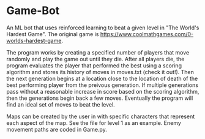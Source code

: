 # Game-Bot
An ML bot that uses reinforced learning to beat a given level in "The World's Hardest Game". The original game is https://www.coolmathgames.com/0-worlds-hardest-game.

The program works by creating a specified number of players that move randomly and play the game out until they die. After all players die, the program evaluates the player that performed the best using a scoring algorithm and stores its history of moves in moves.txt (check it out!). Then the next generation begins at a location close to the location of death of the best performing player from the preivous generation. If multiple generations pass without a reasonable increase in score based on the scoring algorithm, then the generations begin back a few moves. Eventually the program will find an ideal set of moves to beat the level.

Maps can be created by the user in with specific characters that represent each aspect of the map. See the file for level 1 as an example. Enemy movement paths are coded in Game.py.


